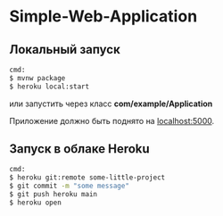 # Simple-Web-Application

## Локальный запуск


```sh
cmd:
$ mvnw package
$ heroku local:start
```
или запустить через класс <b> com/example/Application </b> 

Приложение должно быть поднято на [localhost:5000](http://localhost:5000/).

## Запуск в облаке Heroku

```sh
cmd:
$ heroku git:remote some-little-project
$ git commit -m "some message"
$ git push heroku main
$ heroku open
```
